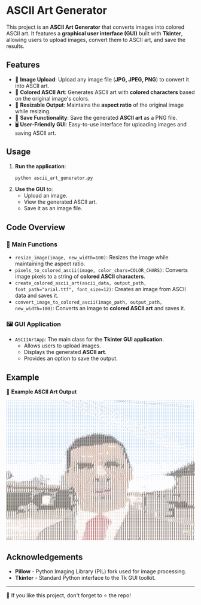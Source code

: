# ASCII Art Generator

This project is an **ASCII Art Generator** that converts images into colored ASCII art. It features a **graphical user interface (GUI)** built with **Tkinter**, allowing users to upload images, convert them to ASCII art, and save the results.

## Features

- 📂 **Image Upload**: Upload any image file (**JPG, JPEG, PNG**) to convert it into ASCII art.
- 🎨 **Colored ASCII Art**: Generates ASCII art with **colored characters** based on the original image's colors.
- 📏 **Resizable Output**: Maintains the **aspect ratio** of the original image while resizing.
- 💾 **Save Functionality**: Save the generated **ASCII art** as a PNG file.
- 🖥️ **User-Friendly GUI**: Easy-to-use interface for uploading images and saving ASCII art.


## Usage

1. **Run the application**:
   ```sh
   python ascii_art_generator.py
   ```
2. **Use the GUI** to:
   - Upload an image.
   - View the generated ASCII art.
   - Save it as an image file.

## Code Overview

### 📌 Main Functions

- `resize_image(image, new_width=100)`: Resizes the image while maintaining the aspect ratio.
- `pixels_to_colored_ascii(image, color_chars=COLOR_CHARS)`: Converts image pixels to a string of **colored ASCII characters**.
- `create_colored_ascii_art(ascii_data, output_path, font_path="arial.ttf", font_size=12)`: Creates an image from ASCII data and saves it.
- `convert_image_to_colored_ascii(image_path, output_path, new_width=100)`: Converts an image to **colored ASCII art** and saves it.

### 🖼️ GUI Application

- `ASCIIArtApp`: The main class for the **Tkinter GUI application**.
  - Allows users to upload images.
  - Displays the generated **ASCII art**.
  - Provides an option to save the output.

## Example

🔹 **Example ASCII Art Output**

![Sample ASCII Art](./example/wow.png)


## Acknowledgements

- **Pillow** - Python Imaging Library (PIL) fork used for image processing.
- **Tkinter** - Standard Python interface to the Tk GUI toolkit.

---
📢 If you like this project, don't forget to ⭐ the repo!

